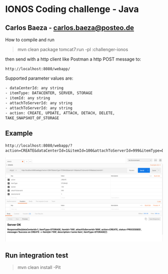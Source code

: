 # IONOS Coding challenge - Java
## Carlos Baeza - carlos.baeza@posteo.de

How to compile and run
> mvn clean package tomcat7:run -pl :challenger-ionos

then send with a http client like Postman a http POST message to: 
    
    http://localhost:8080/webapp/


Supported parameter values are:

    - dataCenterId: any string
    - itemType: DATACENTER, SERVER, STORAGE
    - itemId: any string
    - attachToServerId: any string
    - attachToServerId: any string
    - action: CREATE, UPDATE, ATTACH, DETACH, DELETE, TAKE_SNAPSHOT_OF_STORAGE
    
## Example
    http://localhost:8080/webapp/?action=CREATE&dataCenterId=1&itemId=100&attachToServerId=999&itemType=DATACENTER
    
![Example using Postman](Example_post.png)
    
    
## Run integration test
> mvn clean install -Pit
    
    

